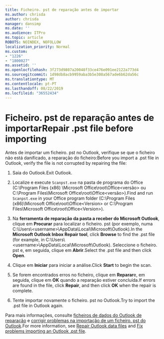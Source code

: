 ```yaml
---
title: Ficheiro. pst de reparação antes de importar
ms.author: chrisda
author: chrisda
manager: dansimp
ms.date: ''
ms.audience: ITPro
ms.topic: article
ROBOTS: NOINDEX, NOFOLLOW
localization_priority: Normal
ms.custom:
- "1226"
- "1800027"
ms.assetid: ''
ms.openlocfilehash: 3f273d9807a20048f33ce476e091ee2122a773d4
ms.sourcegitcommit: 1d98db8acb9959aba3b5e308a567ade6b62da56c
ms.translationtype: MT
ms.contentlocale: pt-PT
ms.lasthandoff: 08/22/2019
ms.locfileid: "36552434"
---
```

# <a name="repair-pst-file-before-importing"></a><span data-ttu-id="fe409-102">Ficheiro. pst de reparação antes de importar</span><span class="sxs-lookup"><span data-stu-id="fe409-102">Repair .pst file before importing</span></span>

<span data-ttu-id="fe409-103">Antes de importar um ficheiro. pst no Outlook, verifique se que o ficheiro não está danificado, a reparação do ficheiro:</span><span class="sxs-lookup"><span data-stu-id="fe409-103">Before you import a .pst file in Outlook, verify the file is not corrupted by repairing the file:</span></span>

1. <span data-ttu-id="fe409-104">Saia do Outlook.</span><span class="sxs-lookup"><span data-stu-id="fe409-104">Exit Outlook.</span></span>

2. <span data-ttu-id="fe409-105">Localize e execute `Scanpst.exe` na pasta de programa do Office (C:\Program Files (x86) \Microsoft Office\root\Office\<versão\> ou C:\Program Files\Microsoft Office\root\Office\<versão\>).</span><span class="sxs-lookup"><span data-stu-id="fe409-105">Find and run `Scanpst.exe` in your Office program folder (C:\Program Files (x86)\Microsoft Office\root\Office\<Version\> or C:\Program Files\Microsoft Office\root\Office\<Version\>).</span></span>

3. <span data-ttu-id="fe409-106">Na **ferramenta de reparação da pasta a receber do Microsoft Outlook**, clique em **Procurar** para localizar o ficheiro. pst (por exemplo, numa C:\Users\\<username\>\AppData\Local\Microsoft\Outlook).</span><span class="sxs-lookup"><span data-stu-id="fe409-106">In the **Microsoft Outlook Inbox Repair tool**, click **Browse** to find the .pst file (for example, in C:\Users\\<username\>\AppData\Local\Microsoft\Outlook).</span></span> <span data-ttu-id="fe409-107">Seleccione o ficheiro. pst e, em seguida, clique em **Abrir**.</span><span class="sxs-lookup"><span data-stu-id="fe409-107">Select the .pst file and then click **Open**.</span></span>

4. <span data-ttu-id="fe409-108">Clique em **Iniciar** para iniciar a análise.</span><span class="sxs-lookup"><span data-stu-id="fe409-108">Click **Start** to begin the scan.</span></span>

5. <span data-ttu-id="fe409-109">Se forem encontrados erros no ficheiro, clique em **Reparar**e, em seguida, clique em **OK** quando a reparação estiver concluída.</span><span class="sxs-lookup"><span data-stu-id="fe409-109">If errors are found in the file, click **Repair**, and then click **OK** when the repair is complete.</span></span>

6. <span data-ttu-id="fe409-110">Tente importar novamente o ficheiro. pst no Outlook.</span><span class="sxs-lookup"><span data-stu-id="fe409-110">Try to import the .pst file in Outlook again.</span></span>

<span data-ttu-id="fe409-111">Para mais informações, consulte [ficheiros de dados do Outlook de reparação](https://support.office.com/article/25663bc3-11ec-4412-86c4-60458afc5253) e [corrigir problemas na importação de um ficheiro. pst do Outlook](https://support.office.com/article/2d2e50dc-5c36-4ab2-ab50-f1be733b3d6e).</span><span class="sxs-lookup"><span data-stu-id="fe409-111">For more information, see [Repair Outlook data files](https://support.office.com/article/25663bc3-11ec-4412-86c4-60458afc5253) and [Fix problems importing an Outlook .pst file](https://support.office.com/article/2d2e50dc-5c36-4ab2-ab50-f1be733b3d6e).</span></span>
